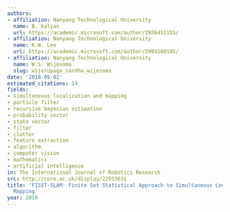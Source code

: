 ```yaml
---
authors:
- affiliation: Nanyang Technological University
  name: B. Kalyan
  url: https://academic.microsoft.com/author/2936452155/
- affiliation: Nanyang Technological University
  name: K.W. Lee
  url: https://academic.microsoft.com/author/2984168105/
- affiliation: Nanyang Technological University
  name: W.S. Wijesoma
  slug: wijerupage_sardha_wijesoma
date: '2010-09-01'
estimated_citations: 14
fields:
- simultaneous localization and mapping
- particle filter
- recursive bayesian estimation
- probability vector
- state vector
- filter
- clutter
- feature extraction
- algorithm
- computer vision
- mathematics
- artificial intelligence
in: The International Journal of Robotics Research
src: http://core.ac.uk/display/22933631
title: 'FISST-SLAM: Finite Set Statistical Approach to Simultaneous Localization and
  Mapping'
year: 2010
---
```

